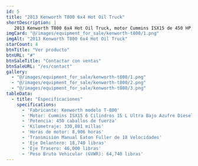 ```yaml
---
id: 5
title: "2013 Kenworth T800 6x4 Hot Oil Truck"
shortDescription: |
   2013 Kenworth T800 6x4 Hot Oil Truck, motor Cummins ISX15 de 450 HP, transmisión Eaton Fuller de 18 velocidades, 330,801 millas y 8,906 horas.
imgCard: "@/images/equipment_for_sale/kenworth-t800/1.png"
imgAlt: "2013 Kenworth T800 6x4 Hot Oil Truck"
starCount: 4
btnTitle: "Ver producto"
btnURL: "#"
btnSaleTitle: "Contactar con ventas"
btnSaleURL: "/es/contact"
gallery:
  - "@/images/equipment_for_sale/kenworth-t800/1.png"
  - "@/images/equipment_for_sale/kenworth-t800/2.png"
  - "@/images/equipment_for_sale/kenworth-t800/3.png"
tableData:
  - title: "Especificaciones"
    specifications:
      - 'Fabricante: Kenworth modelo T-800'
      - 'Motor: Cummins ISX15 6 Cilindros 15 L Ultra Bajo Azufre Diesel'
      - 'Potencia: 450 caballos de fuerza'
      - 'Kilometraje: 330,801 millas'
      - 'Horas de motor: 8,906 horas'
      - 'Transmisión Manual Eaton Fuller de 18 Velocidades'
      - 'Eje Delantero: 18,740 libras'
      - 'Eje Trasero: 46,000 libras'
      - 'Peso Bruto Vehicular (GVWR): 64,740 libras'
---
```

